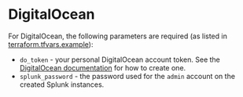 # DigitalOcean

For DigitalOcean, the following parameters are required (as listed in [terraform.tfvars.example](./terraform.tfvars.example)):

- `do_token` - your personal DigitalOcean account token. See the [DigitalOcean documentation](https://www.digitalocean.com/docs/api/create-personal-access-token/) for how to create one.
- `splunk_password` - the password used for the `admin` account on the created Splunk instances.
